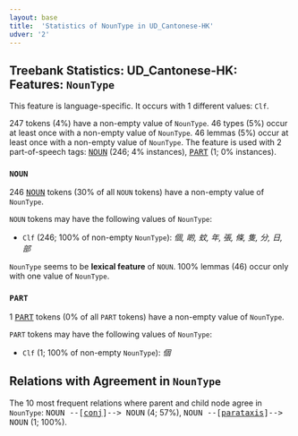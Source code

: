 ```yaml
---
layout: base
title:  'Statistics of NounType in UD_Cantonese-HK'
udver: '2'
---
```


## Treebank Statistics: UD_Cantonese-HK: Features: `NounType`

This feature is language-specific.
It occurs with 1 different values: `Clf`.

247 tokens (4%) have a non-empty value of `NounType`.
46 types (5%) occur at least once with a non-empty value of `NounType`.
46 lemmas (5%) occur at least once with a non-empty value of `NounType`.
The feature is used with 2 part-of-speech tags: <tt><a href="yue_hk-pos-NOUN.html">NOUN</a></tt> (246; 4% instances), <tt><a href="yue_hk-pos-PART.html">PART</a></tt> (1; 0% instances).

### `NOUN`

246 <tt><a href="yue_hk-pos-NOUN.html">NOUN</a></tt> tokens (30% of all `NOUN` tokens) have a non-empty value of `NounType`.

`NOUN` tokens may have the following values of `NounType`:

* `Clf` (246; 100% of non-empty `NounType`): <em>個, 啲, 蚊, 年, 張, 條, 隻, 分, 日, 部</em>

`NounType` seems to be **lexical feature** of `NOUN`. 100% lemmas (46) occur only with one value of `NounType`.

### `PART`

1 <tt><a href="yue_hk-pos-PART.html">PART</a></tt> tokens (0% of all `PART` tokens) have a non-empty value of `NounType`.

`PART` tokens may have the following values of `NounType`:

* `Clf` (1; 100% of non-empty `NounType`): <em>個</em>

## Relations with Agreement in `NounType`

The 10 most frequent relations where parent and child node agree in `NounType`:
<tt>NOUN --[<tt><a href="yue_hk-dep-conj.html">conj</a></tt>]--> NOUN</tt> (4; 57%),
<tt>NOUN --[<tt><a href="yue_hk-dep-parataxis.html">parataxis</a></tt>]--> NOUN</tt> (1; 100%).

